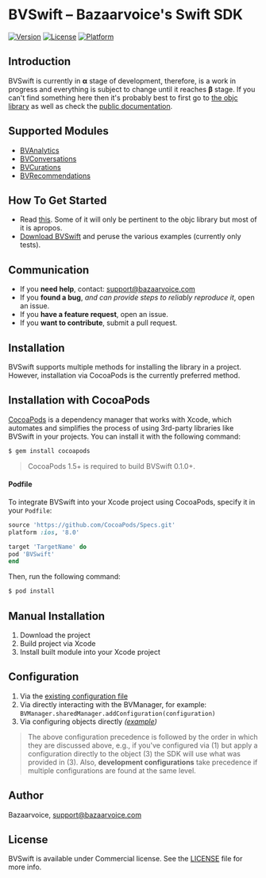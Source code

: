 


# BVSwift – Bazaarvoice's Swift SDK
[![Version](https://img.shields.io/cocoapods/v/BSwift.svg?style=flat)](https://cocoapods.org/pods/BSwift)
[![License](https://img.shields.io/cocoapods/l/BSwift.svg?style=flat)](https://cocoapods.org/pods/BSwift)
[![Platform](https://img.shields.io/cocoapods/p/BSwift.svg?style=flat)](https://cocoapods.org/pods/BSwift)
## Introduction
BVSwift is currently in **α** stage of development, therefore, is a work in progress and everything is subject to change until it reaches **β** stage. If you can't find something here then it's probably best to first go to [the objc library](https://github.com/bazaarvoice/bv-ios-sdk) as well as check the [public documentation](https://developer.bazaarvoice.com/mobile-sdks/ios).
## Supported Modules
 - [BVAnalytics](https://github.com/bazaarvoice/BVSwift/tree/master/Sources/BVSwift/BVAnalytics)
 - [BVConversations](https://github.com/bazaarvoice/BVSwift/tree/master/Sources/BVSwift/BVConversations)
 - [BVCurations](https://github.com/bazaarvoice/BVSwift/tree/master/Sources/BVSwift/BVCurations)
 - [BVRecommendations](https://github.com/bazaarvoice/BVSwift/tree/master/Sources/BVSwift/BVRecommendations)
## How To Get Started
- Read [this](https://developer.bazaarvoice.com/mobile-sdks/ios/getting-started). Some of it will only be pertinent to the objc library but most of it is apropos.
- [Download BVSwift](https://github.com/bazaarvoice/BVSwift/archive/master.zip) and peruse the various examples (currently only tests).
## Communication
- If you **need help**, contact: support@bazaarvoice.com
- If you **found a bug**, _and can provide steps to reliably reproduce it_, open an issue.
- If you **have a feature request**, open an issue.
- If you **want to contribute**, submit a pull request.
## Installation
BVSwift supports multiple methods for installing the library in a project. However, installation via CocoaPods is the currently preferred method.
## Installation with CocoaPods
[CocoaPods](http://cocoapods.org) is a dependency manager that works with Xcode, which automates and simplifies the process of using 3rd-party libraries like BVSwift in your projects. You can install it with the following command:
```bash
$ gem install cocoapods
```
> CocoaPods 1.5+ is required to build BVSwift 0.1.0+.
#### Podfile
To integrate BVSwift into your Xcode project using CocoaPods, specify it in your `Podfile`:
```ruby
source 'https://github.com/CocoaPods/Specs.git'
platform :ios, '8.0'

target 'TargetName' do
pod 'BVSwift'
end
```
Then, run the following command:
```bash
$ pod install
```
## Manual Installation
1. Download the project
2. Build project via Xcode
3. Install built module into your Xcode project
## Configuration
 1. Via the [existing configuration file](https://developer.bazaarvoice.com/mobile-sdks/ios/getting-started/installation#configuring-the-bvsdk)
 2. Via directly interacting with the BVManager, for example: `BVManager.sharedManager.addConfiguration(configuration)`
 3. Via configuring objects directly _([example](https://github.com/bazaarvoice/BVSwift/tree/master/Sources/BVSwift/BVConversations))_

> The above configuration precedence is followed by the order in which they are discussed above, e.g., if you've configured via (1) but apply a configuration directly to the object (3) the SDK will use what was provided in (3). Also, **development configurations** take precedence if multiple configurations are found at the same level.
## Author
Bazaarvoice, support@bazaarvoice.com
## License
BVSwift is available under Commercial license. See the [LICENSE](https://github.com/bazaarvoice/BVSwift/blob/master/LICENSE) file for more info.
